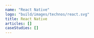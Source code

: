 ```yaml
---
name: "React Native"
logo: "build/images/technos/react.svg"
title: React Native
articles: []
caseStudies: []
---
```

